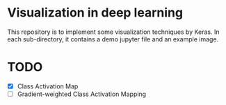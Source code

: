 # Visualization in deep learning
This repository is to implement some visualization techniques by Keras.
In each sub-directory, it contains a demo jupyter file and an example image.

# TODO

- [x] Class Activation Map
- [ ]  Gradient-weighted Class Activation Mapping
